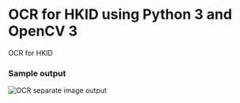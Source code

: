 # OCR for HKID using Python 3 and OpenCV 3

OCR for HKID

### Sample output
![OCR separate image output](https://alucard001.github.com/ocr-for-hkid/hkid-output.png)
